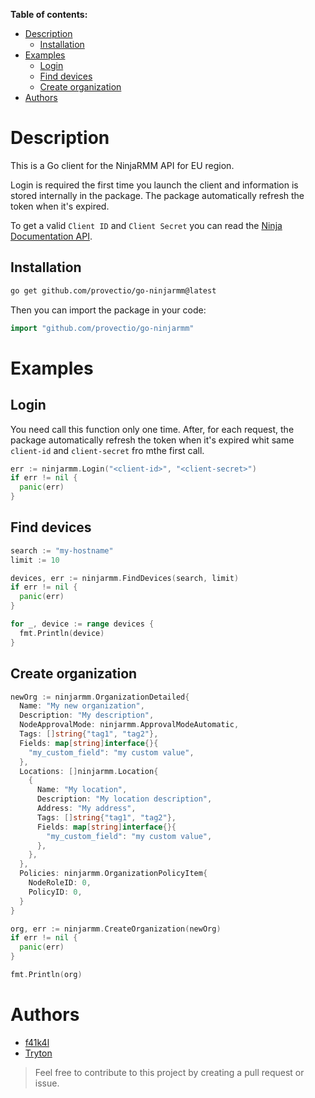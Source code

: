 **Table of contents:**

- [Description](#description)
  - [Installation](#installation)
- [Examples](#examples)
  - [Login](#login)
  - [Find devices](#find-devices)
  - [Create organization](#create-organization)
- [Authors](#authors)

# Description

This is a Go client for the NinjaRMM API for EU region.

Login is required the first time you launch the client and information is stored internally in the package. The package automatically refresh the token when it's expired.

To get a valid `Client ID` and `Client Secret` you can read the [Ninja Documentation API](https://eu.ninjarmm.com/apidocs-beta/authorization/create-applications/machine-to-machine-apps).

## Installation

```bash
go get github.com/provectio/go-ninjarmm@latest
```

Then you can import the package in your code:

```go
import "github.com/provectio/go-ninjarmm"
```

# Examples

## Login

You need call this function only one time. After, for each request, the package automatically refresh the token when it's expired whit same `client-id` and `client-secret` fro mthe first call.

```go
err := ninjarmm.Login("<client-id>", "<client-secret>")
if err != nil {
  panic(err)
}
```

## Find devices

```go
search := "my-hostname"
limit := 10

devices, err := ninjarmm.FindDevices(search, limit)
if err != nil {
  panic(err)
}

for _, device := range devices {
  fmt.Println(device)
}
```

## Create organization

```go
newOrg := ninjarmm.OrganizationDetailed{
  Name: "My new organization",
  Description: "My description",
  NodeApprovalMode: ninjarmm.ApprovalModeAutomatic,
  Tags: []string{"tag1", "tag2"},
  Fields: map[string]interface{}{
    "my_custom_field": "my custom value",
  },
  Locations: []ninjarmm.Location{
    {
      Name: "My location",
      Description: "My location description",
      Address: "My address",
      Tags: []string{"tag1", "tag2"},
      Fields: map[string]interface{}{
        "my_custom_field": "my custom value",
      },
    },
  },
  Policies: ninjarmm.OrganizationPolicyItem{
    NodeRoleID: 0,
    PolicyID: 0,
  }
}

org, err := ninjarmm.CreateOrganization(newOrg)
if err != nil {
  panic(err)
}

fmt.Println(org)
```

# Authors

- [f41k4l](https://github.com/f41k4l)
- [Tryton](https://github.com/guillaumecollignon)

> Feel free to contribute to this project by creating a pull request or issue.
